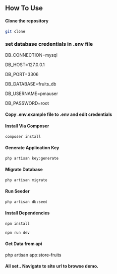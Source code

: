  


## How To Use

#### Clone the repository

```bash
git clone
```

### set database credentials in .env file

DB_CONNECTION=mysql

DB_HOST=127.0.0.1

DB_PORT=3306

DB_DATABASE=fruits_db

DB_USERNAME=pmauser

DB_PASSWORD=root


#### Copy .env.example file to .env and edit credentials

#### Install Via Composer

```bash
composer install
```

#### Generate Application Key

```bash
php artisan key:generate
```

#### Migrate Database

```bash
php artisan migrate
```

#### Run Seeder

```bash
php artisan db:seed
```

#### Install Dependencies

```bash
npm install

npm run dev
```
####  Get Data from api
php artisan app:store-fruits

#### All set.. Navigate to site url to browse demo.

 
